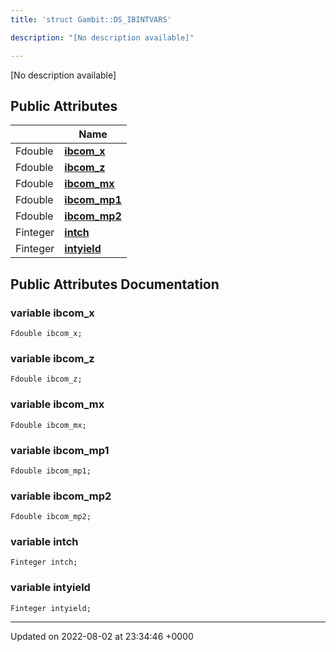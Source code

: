 ```yaml
---
title: 'struct Gambit::DS_IBINTVARS'

description: "[No description available]"

---
```









[No description available]

## Public Attributes

|                | Name           |
| -------------- | -------------- |
| Fdouble | **[ibcom_x](/documentation/code/colliderbit_development/classes/structgambit_1_1ds__ibintvars/#variable-ibcom-x)**  |
| Fdouble | **[ibcom_z](/documentation/code/colliderbit_development/classes/structgambit_1_1ds__ibintvars/#variable-ibcom-z)**  |
| Fdouble | **[ibcom_mx](/documentation/code/colliderbit_development/classes/structgambit_1_1ds__ibintvars/#variable-ibcom-mx)**  |
| Fdouble | **[ibcom_mp1](/documentation/code/colliderbit_development/classes/structgambit_1_1ds__ibintvars/#variable-ibcom-mp1)**  |
| Fdouble | **[ibcom_mp2](/documentation/code/colliderbit_development/classes/structgambit_1_1ds__ibintvars/#variable-ibcom-mp2)**  |
| Finteger | **[intch](/documentation/code/colliderbit_development/classes/structgambit_1_1ds__ibintvars/#variable-intch)**  |
| Finteger | **[intyield](/documentation/code/colliderbit_development/classes/structgambit_1_1ds__ibintvars/#variable-intyield)**  |

## Public Attributes Documentation

### variable ibcom_x

```
Fdouble ibcom_x;
```


### variable ibcom_z

```
Fdouble ibcom_z;
```


### variable ibcom_mx

```
Fdouble ibcom_mx;
```


### variable ibcom_mp1

```
Fdouble ibcom_mp1;
```


### variable ibcom_mp2

```
Fdouble ibcom_mp2;
```


### variable intch

```
Finteger intch;
```


### variable intyield

```
Finteger intyield;
```


-------------------------------

Updated on 2022-08-02 at 23:34:46 +0000
